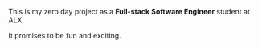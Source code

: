 This is my zero day project as a **Full-stack Software Engineer** student at ALX.

It promises to be fun and exciting.


